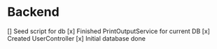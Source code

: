 # Backend
[] Seed script for db
[x] Finished PrintOutputService for current DB
[x] Created UserController
[x] Initial database done